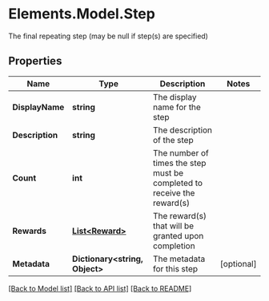 # Elements.Model.Step
The final repeating step (may be null if step(s) are specified)

## Properties

Name | Type | Description | Notes
------------ | ------------- | ------------- | -------------
**DisplayName** | **string** | The display name for the step | 
**Description** | **string** | The description of the step | 
**Count** | **int** | The number of times the step must be completed to receive the reward(s) | 
**Rewards** | [**List&lt;Reward&gt;**](Reward.md) | The reward(s) that will be granted upon completion | 
**Metadata** | **Dictionary&lt;string, Object&gt;** | The metadata for this step | [optional] 

[[Back to Model list]](../README.md#documentation-for-models) [[Back to API list]](../README.md#documentation-for-api-endpoints) [[Back to README]](../README.md)

